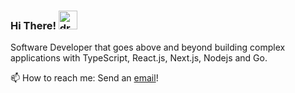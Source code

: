 ### Hi There! <img src="https://raw.githubusercontent.com/MartinHeinz/MartinHeinz/master/wave.gif" alt="drawing" width="30"/>

Software Developer that goes above and beyond building complex applications with TypeScript, React.js, Next.js, Nodejs and Go.

📫 How to reach me: Send an [email](mailto:hjpunzalan@gmail.com)!
